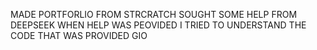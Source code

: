 MADE PORTFORLIO FROM STRCRATCH
SOUGHT SOME HELP FROM DEEPSEEK 
WHEN HELP WAS PEOVIDED I TRIED TO UNDERSTAND THE CODE THAT WAS PROVIDED 
GIO 